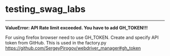 # testing_swag_labs
___

**ValueError: API Rate limit exceeded. You have to add GH_TOKEN!!!**

For using firefox browser need to use GH_TOKEN. Create and specify API token from GitHub. This is used in the factory.py \
https://github.com/SergeyPirogov/webdriver_manager#gh_token